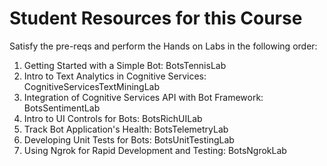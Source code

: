 # Student Resources for this Course

Satisfy the pre-reqs and perform the Hands on Labs in the following order:

1. Getting Started with a Simple Bot: BotsTennisLab
2. Intro to Text Analytics in Cognitive Services: CognitiveServicesTextMiningLab
3. Integration of Cognitive Services API with Bot Framework: BotsSentimentLab
4. Intro to UI Controls for Bots: BotsRichUILab
5. Track Bot Application's Health: BotsTelemetryLab
6. Developing Unit Tests for Bots: BotsUnitTestingLab
7. Using Ngrok for Rapid Development and Testing: BotsNgrokLab





